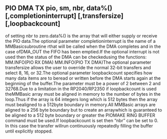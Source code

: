## PIO DMA TX pio, sm, nbr, data%() [,completioninterrupt] [,transfersize] [,loopbackcount]

of setting nbr to zero.data%() is the array that will either supply or receive the PIO data.The optional parameter completioninterrupt is the name of a MMBasicsubroutine rthat will be called when the DMA completes and in the case ofDMA_OUT the FIFO has been emptied.If the optional interrupt is not used then the status of the DMA can be checkedusing the functions: MM.INFO(PIO RX DMA) MM.INFO(PIO TX DMA)The optional parameter transfersize allows the user to override the normal 32-bit transfers and select 8, 16, or 32.The optional parameter loopbackcount specifies how many data items are to beread or written before the DMA starts again at the beginning of the buffer.The parameter must be a power of 2 between 2 and 32768.Due to a limitation in the RP2040/RP2350 if loopbackcount is used theMMBasic array must be aligned in memory to the number of bytes in the loop.Thus if the array is 64 integers long which is 512 bytes then the array must bealigned to a 512byte boundary in memory.All MMBasic arrays are aligned to a 256 byte boundary but to create an arraywhich is guaranteed to be aligned to a 512 byte boundary or greater the PIOMAKE RING BUFFER command must be used.If loopbackcount is set then “nbr” can be set to 0. In this case the transfer willrun continuously repeatedly filling the buffer until explicitly stopped.